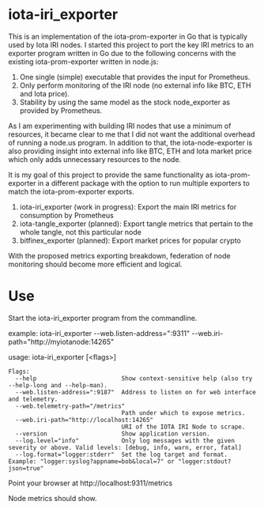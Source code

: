 # iota-iri_exporter

This is an implementation of the iota-prom-exporter in Go that is typically used by Iota IRI nodes.
I started this project to port the key IRI metrics to an exporter program written in Go due to the following concerns with the existing iota-prom-exporter written in node.js:

1. One single (simple) executable that provides the input for Prometheus. 
2. Only perform monitoring of the IRI node (no external info like BTC, ETH and Iota price).
3. Stability by using the same model as the stock node_exporter as provided by Prometheus.

As I am experimenting with building IRI nodes that use a minimum of resources, it became clear to me that I did not want the additional overhead of running a node.us program. In addition to that, the iota-node-exporter is also providing insight into external info like BTC, ETH and Iota market price which only adds unnecessary resources to the node.

It is my goal of this project to provide the same functionality as iota-prom-exporter in a different package with the option to run multiple exporters to match the iota-prom-exporter exports.

1. iota-iri_exporter (work in progress): Export the main IRI metrics for consumption by Prometheus
2. iota-tangle_exporter (planned): Export tangle metrics that pertain to the whole tangle, not this particular node 
3. bitfinex_exporter (planned): Export market prices for popular crypto

With the proposed metrics exporting breakdown, federation of node monitoring should become more efficient and logical.  

# Use

Start the iota-iri_exporter program from the commandline.

example: iota-iri_exporter --web.listen-address=":9311" --web.iri-path="http://myiotanode:14265"

usage: iota-iri_exporter [\<flags\>]
```
Flags:
  --help                        Show context-sensitive help (also try --help-long and --help-man).
  --web.listen-address=":9187"  Address to listen on for web interface and telemetry.
  --web.telemetry-path="/metrics"  
                                Path under which to expose metrics.
  --web.iri-path="http://localhost:14265"  
                                URI of the IOTA IRI Node to scrape.
  --version                     Show application version.
  --log.level="info"            Only log messages with the given severity or above. Valid levels: [debug, info, warn, error, fatal]
  --log.format="logger:stderr"  Set the log target and format. Example: "logger:syslog?appname=bob&local=7" or "logger:stdout?json=true"
```


Point your browser at http://localhost:9311/metrics

Node metrics should show.
